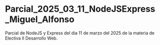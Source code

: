 # Parcial_2025_03_11_NodeJSExpress_Miguel_Alfonso
Parcial de NodeJS y Express del dia 11 de marzo del 2025 de la materia de Electiva II Desarrollo Web.
